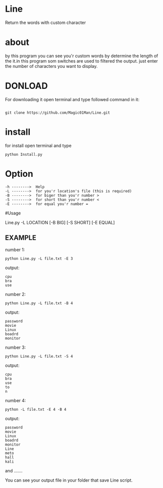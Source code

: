 # Line 
Return the words with custom character
# about
by this program you can see you'r custom words by determine the length of the it.in this program som switches are used to filtered the output.
just enter the number of characters you want to display.
# DONLOAD
For downloading it open terminal and type followed command in it:
```

git clone https://github.com/Magic01Man/Line.git

```
# install
for install open terminal and type 
```
python Install.py
```
# Option
```
-h -------->  Help
-L -------->  for you'r location's file (this is required)
-B -------->  for biger than you'r number >
-S -------->  for short than you'r number <
-E -------->  for equal you'r number =
```
#Usage

Line.py -L LOCATION [-B BIG] [-S SHORT] [-E EQUAL]

## EXAMPLE
number 1:
```
python Line.py -L file.txt -E 3
```
output:
```
cpu
bra
use
```
number 2:
```
python Line.py -L file.txt -B 4
```
output:
```
password
movie
Linux
boadrd
monitor
```
number 3:
```
python Line.py -L file.txt -S 4

```
output:
```
cpu
bra
use
to
n
```
number 4:
```
python -L file.txt -E 4 -B 4
```
output:
```
password
movie
Linux
boadrd
monitor
Line
meto
hall
kali

```

and .......

You can see your  output file  in your folder that save Line script.



